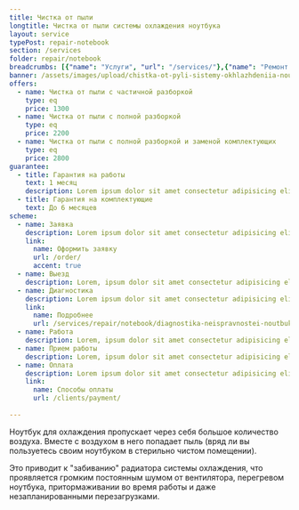 ```yaml
---
title: Чистка от пыли
longtitle: Чистка от пыли системы охлаждения ноутбука
layout: service
typePost: repair-notebook
section: /services
folder: repair/notebook
breadcrumbs: [{"name": "Услуги", "url": "/services/"},{"name": "Ремонт устройств", "url": "/services/repair/"},{"name": "Ноутбук", "url": "/services/repair/notebook/"}]
banner: /assets/images/upload/chistka-ot-pyli-sistemy-okhlazhdeniia-noutbuka.jpg
offers:
  - name: Чистка от пыли с частичной разборкой
    type: eq
    price: 1300
  - name: Чистка от пыли с полной разборкой
    type: eq
    price: 2200
  - name: Чистка от пыли с полной разборкой и заменой комплектующих
    type: eq
    price: 2800
guarantee:
  - title: Гарантия на работы
    text: 1 месяц
    description: Lorem ipsum dolor sit amet consectetur adipisicing elit. Sit repellat suscipit, rerum tenetur minima necessitatibus?
  - title: Гарантия на комплектующие
    text: До 6 месяцев
scheme:
  - name: Заявка
    description: Lorem ipsum dolor sit amet consectetur adipisicing elit. Sit repellat suscipit, rerum tenetur minima necessitatibus?
    link:
      name: Оформить заявку
      url: /order/
      accent: true
  - name: Выезд
    description: Lorem, ipsum dolor sit amet consectetur adipisicing elit. Saepe, mollitia.
  - name: Диагностика
    description: Lorem ipsum dolor sit amet consectetur adipisicing elit. Sit repellat suscipit.
    link:
      name: Подробнее
      url: /services/repair/notebook/diagnostika-neispravnostei-noutbuka.html
  - name: Работа
    description: Lorem, ipsum dolor sit amet consectetur adipisicing elit. Saepe, mollitia.
  - name: Прием работы
    description: Lorem, ipsum dolor sit amet consectetur adipisicing elit. Saepe, mollitia.
  - name: Оплата
    description: Lorem ipsum dolor sit amet consectetur adipisicing elit. Sit repellat suscipit.
    link:
      name: Способы оплаты
      url: /clients/payment/
  
---
```

Ноутбук для охлаждения пропускает через себя большое количество воздуха. Вместе с воздухом в него попадает пыль (вряд ли вы пользуетесь своим ноутбуком в стерильно чистом помещении).

Это приводит к "забиванию" радиатора системы охлаждения, что проявляется громким постоянным шумом от вентилятора, перегревом ноутбука, притормаживании во время работы и даже незапланированными перезагрузками.